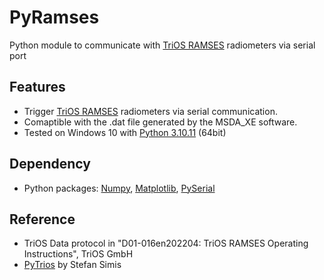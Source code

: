 # PyRamses
Python module to communicate with [TriOS RAMSES](https://www.trios.de/en/ramses.html) radiometers via serial port

## Features
- Trigger [TriOS RAMSES](https://www.trios.de/en/ramses.html) radiometers via serial communication.
- Comaptible with the .dat file generated by the MSDA_XE software.
- Tested on Windows 10 with [Python 3.10.11](https://www.python.org/downloads/release/python-31011/) (64bit)

## Dependency
- Python packages: [Numpy](https://numpy.org/), [Matplotlib](https://matplotlib.org/), [PySerial](https://pyserial.readthedocs.io/en/latest/index.html)

## Reference
- TriOS Data protocol in "D01-016en202204: TriOS RAMSES Operating Instructions", TriOS GmbH
- [PyTrios](https://github.com/StefanSimis/PyTrios) by Stefan Simis
